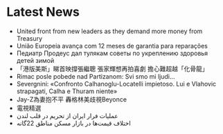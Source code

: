 # Latest News
-  United front from new leaders as they demand more money from Treasury
-  União Europeia avança com 12 meses de garantia para reparações
-  Педиатр Продеус дал тулякам советы по укреплению здоровья детей зимой
-  「港版美斯」睇首映撐張繼聰 張家輝想再拍喜劇 擔心難超越「化骨龍」
-  Rimac posle pobede nad Partizanom: Svi smo mi ljudi...
-  Severgnini: «Confronto Calhanoglu-Locatelli impietoso. Lui e Vlahovic strapagati, Calha e Thuram niente»
-  Jay-Z為妻抱不平 轟格林美歧視Beyonce
-  電視精選
-  عملیات فرار ایران از تحریم در قلب لندن
-  اختلاف قیمت‌ها در بازار مسکن مناطق 22گانه
